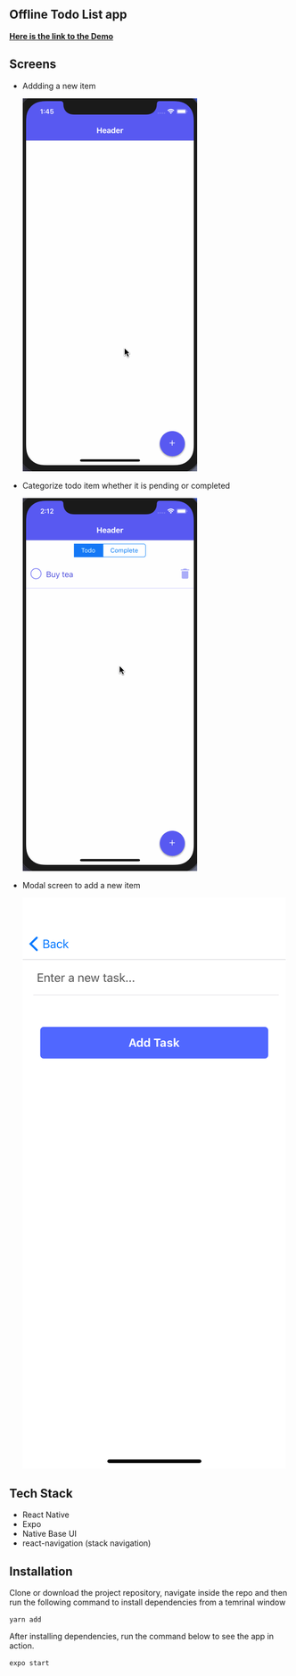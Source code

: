 ## Offline Todo List app

**[Here is the link to the Demo]()**

## Screens

- Addding a new item

  ![ss1](images/ss12.gif)

- Categorize todo item whether it is pending or completed

  ![ss2](images/ss13.gif)

- Modal screen to add a new item

  ![ss3](images/ss11.png)

## Tech Stack

- React Native
- Expo
- Native Base UI
- react-navigation (stack navigation)

## Installation

Clone or download the project repository, navigate inside the repo and then run the following command to install dependencies from a temrinal window

```shell
yarn add
```

After installing dependencies, run the command below to see the app in action.

```shell
expo start
```